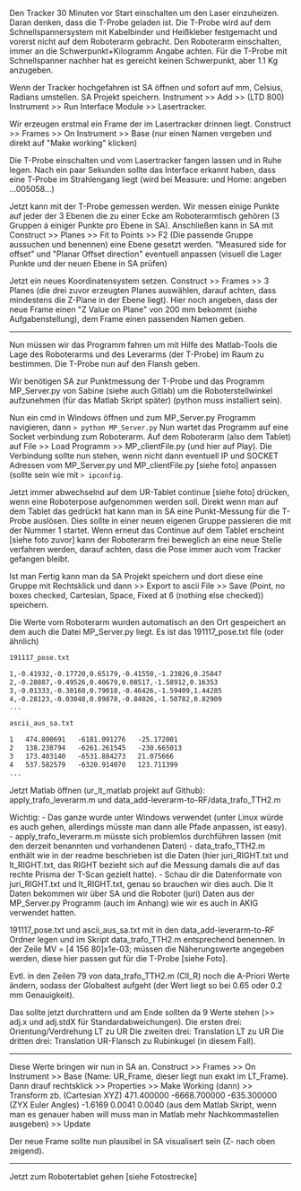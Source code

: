 Den Tracker 30 Minuten vor Start einschalten um den Laser einzuheizen. Daran denken, dass die T-Probe geladen ist.
Die T-Probe wird auf dem Schnellspannersystem mit Kabelbinder und Heißkleber festgemacht und vorerst nicht auf dem Roboterarm gebracht.
Den Roboterarm einschalten, immer an die Schwerpunkt+Kilogramm Angabe achten. Für die T-Probe mit Schnellspanner nachher hat es gereicht keinen Schwerpunkt, aber 1.1 Kg 
anzugeben.

Wenn der Tracker hochgefahren ist SA öffnen und sofort auf mm, Celsius, Radians umstellen.
SA Projekt speichern.
Instrument >> Add >> (LTD 800)
Instrument >> Run Interface Module >> Lasertracker.

Wir erzeugen erstmal ein Frame der im Lasertracker drinnen liegt.
Construct >> Frames >> On Instrument >> Base (nur einen Namen vergeben und direkt auf "Make working" klicken)

Die T-Probe einschalten und vom Lasertracker fangen lassen und in Ruhe legen. Nach ein paar Sekunden sollte das Interface erkannt haben, dass eine T-Probe im 
Strahlengang liegt (wird bei Measure: und Home: angeben ...005058...)

Jetzt kann mit der T-Probe gemessen werden. 
Wir messen einige Punkte auf jeder der 3 Ebenen die zu einer Ecke am Roboterarmtisch gehören (3 Gruppen á einiger Punkte pro Ebene in SA).
Anschließen kann in SA mit
Construct >> Planes >> Fit to Points >> F2 (Die passende Gruppe aussuchen und benennen) 
eine Ebene gesetzt werden. "Measured side for offset" und "Planar Offset direction" eventuell anpassen (visuell die Lager Punkte und der neuen Ebene in SA prüfen)

Jetzt ein neues Koordinatensystem setzen.
Construct >> Frames >> 3 Planes (die drei zuvor erzeugten Planes auswählen, darauf achten, dass mindestens die Z-Plane in der Ebene liegt). Hier noch angeben, dass der
neue Frame einen "Z Value on Plane" von 200 mm bekommt (siehe Aufgabenstellung), dem Frame einen passenden Namen geben.

--- 

Nun müssen wir das Programm fahren um mit Hilfe des Matlab-Tools die Lage des Roboterarms und des Leverarms (der T-Probe) im Raum zu bestimmen.
Die T-Probe nun auf den Flansh geben.

Wir benötigen SA zur Punktmessung der T-Probe und das Programm MP_Server.py von Sabine (siehe auch Gitlab) um die Roboterstellwinkel aufzunehmen (für das Matlab Skript später) (python muss installiert sein).

Nun ein cmd in Windows öffnen und zum MP_Server.py Programm navigieren, dann `> python MP_Server.py` 
Nun wartet das Programm auf eine Socket verbindung zum Roboterarm. Auf dem Roboterarm (also dem Tablet) auf File >> Load Programm >> MP_clientFile.py (und hier auf Play).
Die Verbindung sollte nun stehen, wenn nicht dann eventuell IP und SOCKET Adressen vom MP_Server.py und MP_clientFile.py [siehe foto] anpassen (sollte sein wie mit
`> ipconfig`.

Jetzt immer abwechselnd auf dem UR-Tablet continue [siehe foto] drücken, wenn eine Roboterpose aufgenommen werden soll. Direkt wenn man auf dem Tablet das gedrückt hat kann man in SA eine Punkt-Messung für die T-Probe auslösen. Dies sollte in einer neuen eigenen Gruppe passieren die mit der Nummer 1 startet.
Wenn erneut das Continue auf dem Tablet erscheint [siehe foto zuvor] kann der Roboterarm frei beweglich an eine neue Stelle verfahren werden, darauf achten, dass die Pose immer auch vom Tracker gefangen bleibt.

Ist man Fertig kann man da SA Projekt speichern und dort diese eine Gruppe mit Rechtsklick und dann >> Export to ascii File >> Save (Point, no boxes checked, Cartesian, Space, Fixed at 6 (nothing else checked)) speichern.

Die Werte vom Roboterarm wurden automatisch an den Ort gespeichert an dem auch die Datei MP_Server.py liegt. Es ist das 191117_pose.txt file (oder ähnlich)
```txt
191117_pose.txt

1,-0.41932,-0.17720,0.65179,-0.41550,-1.23826,0.25847
2,-0.28887,-0.49526,0.40679,0.08517,-1.58912,0.16353
3,-0.01333,-0.30160,0.79018,-0.46426,-1.59409,1.44285
4,-0.28123,-0.03048,0.89878,-0.84026,-1.50782,0.82909
...
```


```txt
ascii_aus_sa.txt

1   474.800691   -6181.091276   -25.172001
2   138.238794   -6261.261545   -230.665013
3   173.403140   -6531.884273   21.075666
4   537.582579   -6320.914070   123.711399
...
```

Jetzt Matlab öffnen (ur_lt_matlab projekt auf Github): apply_trafo_leverarm.m und data_add-leverarm-to-RF/data_trafo_TTH2.m

Wichtig: - Das ganze wurde unter Windows verwendet (unter Linux würde es auch gehen, allerdings müsste man dann alle Pfade anpassen, ist easy).
                - apply_trafo_leverarm.m müsste sich problemlos durchführen lassen (mit den derzeit benannten und vorhandenen Daten)
                - data_trafo_TTH2.m enthält wie in der readme beschrieben ist die Daten (hier juri_RIGHT.txt und lt_RIGHT.txt, das RIGHT bezieht sich auf die Messung damals die auf das rechte Prisma der T-Scan gezielt hatte). 
                - Schau dir die Datenformate von juri_RIGHT.txt und lt_RIGHT.txt, genau so brauchen wir dies auch. Die lt Daten bekommen wir über SA und die Roboter (juri) Daten aus der MP_Server.py Programm (auch im Anhang) wie wir es auch in AKIG verwendet hatten. 

191117_pose.txt und ascii_aus_sa.txt mit in den data_add-leverarm-to-RF Ordner legen und im Skript data_trafo_TTH2.m entsprechend benennen.
In der Zeile MV = [4 156 80]x1e-03; müssen die Näherungswerte angegeben werden, diese hier passen gut für die T-Probe [siehe Foto].

Evtl. in den Zeilen 79 von data_trafo_TTH2.m (Cll_R) noch die A-Priori Werte ändern, sodass der Globaltest aufgeht (der Wert liegt so bei 0.65 oder 0.2 mm Genauigkeit).

Das sollte jetzt durchrattern und am Ende sollten da 9 Werte stehen (>> adj.x und adj.stdX für Standardabweichungen).
Die ersten drei: Orientung/Verdrehung LT zu UR
Die zweiten drei: Translation LT zu UR
Die dritten drei: Translation UR-Flansch zu Rubinkugel (in diesem Fall).

---

Diese Werte bringen wir nun in SA an.
Construct >> Frames >> On Instrument >> Base (Name: UR_Frame, dieser liegt nun exakt im LT_Frame).
Dann drauf rechtsklick >> Properties >> Make Working (dann) >> Transform zb.
  (Cartesian XYZ) 471.400000  -6668.700000  -635.300000  (ZYX Euler Angles) -1.6169   0.0041    0.0040 (aus dem Matlab Skript, wenn man es genauer haben will muss man in Matlab mehr Nachkommastellen ausgeben)  >> Update
  
  Der neue Frame sollte nun plausibel in SA visualisert sein (Z- nach oben zeigend).
  
  --- 
  
  Jetzt zum Robotertablet gehen [siehe Fotostrecke]
  
  
